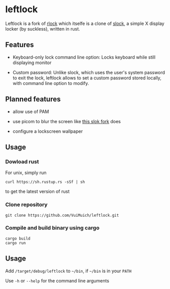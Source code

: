 # leftlock
Leftlock is a fork of [rlock](https://github.com/SilverSoldier/rlock) which itselfe is a clone of [slock](https://tools.suckless.org/slock/), a simple X display locker (by suckless), written in rust.

## Features
+ Keyboard-only lock command line option: Locks keyboard while still displaying monitor

+ Custom password: Unlike slock, which uses the user's system password to exit the lock, leftlock allows to set a custom password stored locally, with command line option to modify.

## Planned features
+ allow use of PAM

+ use picom to blur the screen like [this slok fork](https://github.com/khuedoan/slock) does

+ configure a lockscreen wallpaper

## Usage
### Dowload rust
For unix, simply run 
```
curl https://sh.rustup.rs -sSf | sh
```
to get the latest version of rust

### Clone repository
```
git clone https://github.com/VuiMuich/leftlock.git
```

### Compile and build binary using cargo
```
cargo build
cargo run
```

## Usage
Add `/target/debug/leftlock` to `~/bin`, if `~/bin` is in your `PATH`

Use `-h` or `--help` for the command line arguments
